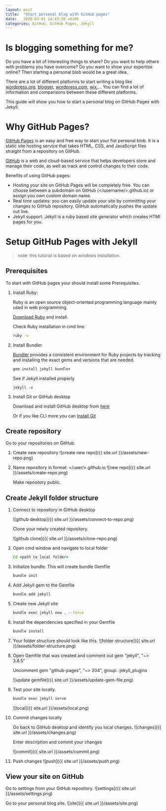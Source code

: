 ```yaml
---
layout: post
title:  "Start personal blog with GitHub pages"
date:   2020-03-01 14:43:30 +0100
categories: GitHub, GitHub Pages, Jekyll
---
```


# Is blogging something for me?
Do you have a lot of interesting things to share? Do you want to help others with problems you have overcome? Do you want to show your expertise online? 
Then starting a personal blob would be a great idea.

There are a lot of different platforms to start writing a blog like [wordpress.org](https://wordpress.org), [blogger](https://blogger.com), [wordpress.com](https://wordpress.com), [wix](https://wix.com),... You can find a lot of information and comparisons between these different platforms. 

This guide will show you how to start a personal blog on GitHub Pages with Jekyll.

# Why GitHub Pages?
[GitHub Pages](https://pages.github.com/) is an easy and free way to start your fist personal blob. It is a static site hosting service that takes HTML, CSS, and JavaScript files straight from a repository on GitHub. 

[GitHub](https://github.com) is a web and cloud-based service that helps developers store and manage their code, as well as track and control changes to their code.

Benefits of using GitHub pages:

* Hosting your site on GitHub Pages will be completely free. You can choose between a subdomain on GitHub (</username/>.github.io) or assign you own custom domain name.
* Real time updates: you can easily update your site by committing your changes to GitHub repository. GitHub automatically pushes the update out live.
* Jekyll support: Jekyll is a ruby based site generator which creates HTMl pages for you.

# Setup GitHub Pages with Jekyll
>note: this tutorial is based on windows installation.

## Prerequisites
To start with GitHub pages your should install some Prerequisites.

1. Install Ruby: 
   
   Ruby is an open source object-oriented programming language mainly used in web programming. 
   
   [Download Ruby](https://rubyinstaller.org/downloads/) and install.

   Check Ruby installation in cmd line.
   ```cmd 
   ruby -v
   ```

2. Install Bundler
   
   [Bundler](https://bundler.io/) provides a consistent environment for Ruby projects by tracking and installing the exact gems and versions that are needed.

    ```cmd
    gem install jekyll bundler
    ```

    See if Jekyll installed properly
    ```
    jekyll -v
    ```

3. Install Git or GitHub desktop
    
    Download and install GitHub desktop from [here](https://desktop.github.com/)

    Or if you like CLI more you can [Install Git](https://git-scm.com/downloads)

## Create repository
Go to your repositories on GitHub.

1. Create new repository
![create new repo]({{ site.url }}/assets/new-repo.png)

2. Name repository in format: 
    </user/>.github.io
    ![new repo]({{ site.url }}/assets/create-repo.png)

    Make repository public.

## Create Jekyll folder structure

1. Connect to repository in GitHub desktop

    ![github desktop]({{ site.url }}/assets/connect-to-repo.png)

    Clone your newly created repository.

    ![github clone]({{ site.url }}/assets/clone-repo.png)


2. Open cmd window and navigate to local folder
    
     ```cmd
    Cd <path to local folder>
    ```

3. Initialize bundle. This will create bundle Gemfile
    ```cmd
    bundle init
    ```
4. Add Jekyll gem to the Gemfile 
    ```cmd
    bundle add jekyll
    ```
5. Create new Jekyll site
    ```cmd
    bundle exec jekyll new . --force
    ```
6. Install the dependencies specified in your Gemfile
    ```cmd
    bundle install
    ```
7. Your folder structure should look like this.
    ![folder structure]({{ site.url }}/assets/folder-structure.png)

8. Open Gemfile that was created and comment out gem "jekyll", "~> 3.8.5"
   
   Uncomment gem "github-pages", "~> 204", group: :jekyll_plugins

    ![update gemfile]({{ site.url }}/assets/update-gem-file.png)

9. Test your site locally.    
    ```cmd
    bundle exec jekyll serve
    ```
    ![local]({{ site.url }}/assets/local.png)

10. Commit changes locally
    
    Go back to GitHub desktop and identify you local changes.
    ![changes]({{ site.url }}/assets/changes.png)

    Enter description and commit your changes

    ![commit]({{ site.url }}/assets/commit.png)
11. Push changes
    ![push]({{ site.url }}/assets/push.png)

## View your site on GitHub
Go to settings from your GitHub repository.
    ![settings]({{ site.url }}/assets/settings.png)

Go to your personal blog site.
    ![site]({{ site.url }}/assets/site.png)